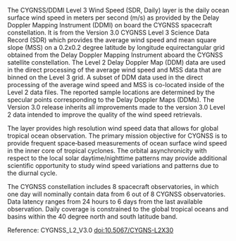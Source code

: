  The CYGNSS/DDMI Level 3 Wind Speed (SDR, Daily) layer is the daily ocean surface wind speed in meters per second (m/s) as provided by the Delay Doppler Mapping Instrument (DDMI) on board the CYGNSS spacecraft constellation. It is from the Version 3.0 CYGNSS Level 3 Science Data Record (SDR) which provides the average wind speed and mean square slope (MSS) on a 0.2x0.2 degree latitude by longitude equirectangular grid obtained from the Delay Doppler Mapping Instrument aboard the CYGNSS satellite constellation. The Level 2 Delay Doppler Map (DDM) data are used in the direct processing of the average wind speed and MSS data that are binned on the Level 3 grid. A subset of DDM data used in the direct processing of the average wind speed and MSS is co-located inside of the Level 2 data files. The reported sample locations are determined by the specular points corresponding to the Delay Doppler Maps (DDMs). The Version 3.0 release inherits all improvements made to the version 3.0 Level 2 data intended to improve the quality of the wind speed retrievals.

 The layer provides high resolution wind speed data that allows for global tropical ocean observation. The primary mission objective for CYGNSS is to provide frequent space‐based measurements of ocean surface wind speed in the inner core of tropical cyclones. The orbital asynchronicity with respect to the local solar daytime/nighttime patterns may provide additional scientific opportunity to study wind speed variations and patterns due to the diurnal cycle.

 The CYGNSS constellation includes 8 spacecraft observatories, in which one day will nominally contain data from 6 out of 8 CYGNSS observatories. Data latency ranges from 24 hours to 6 days from the last available observation. Daily coverage is constrained to the global tropical oceans and basins within the 40 degree north and south latitude band.

Reference: CYGNSS_L2_V3.0 [doi:10.5067/CYGNS-L2X30](https://doi.org/10.5067/CYGNS-L2X30)
